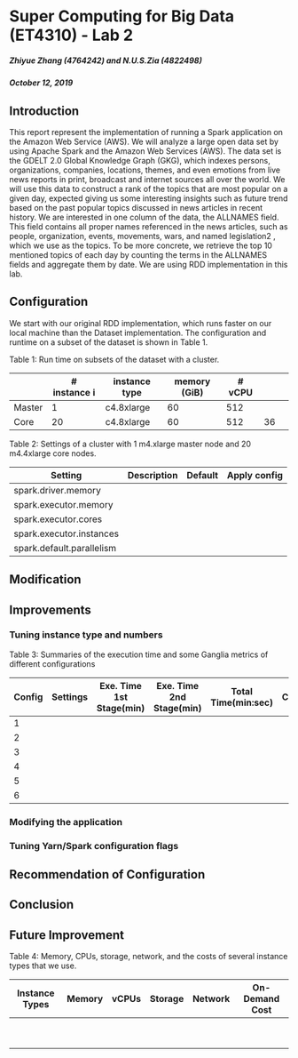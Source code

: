 # Super Computing for Big Data (ET4310) - Lab 2
##### Zhiyue Zhang (4764242) and N.U.S.Zia (4822498)
##### October 12, 2019

## Introduction

This report represent the implementation of running a Spark application on the Amazon Web Service
(AWS). We will analyze a large open data set by using Apache Spark and the Amazon Web Services 
(AWS). The data set is the GDELT 2.0 Global Knowledge Graph (GKG), which indexes persons, 
organizations, companies, locations, themes, and even emotions from live news reports in print, broadcast 
and internet sources all over the world. We will use this data to construct a rank of the topics that are most popular on a given day, expected giving us some interesting insights such as future trend  based on the past popular topics discussed in news articles in recent history. We are
interested in one column of the data, the ALLNAMES field. This field contains all proper names
referenced in the news articles, such as people, organization, events, movements, wars, and named
legislation2
, which we use as the topics.
To be more concrete, we retrieve the top 10 mentioned topics of each day by counting the
terms in the ALLNAMES fields and aggregate them by date. We are using RDD implementation in this lab.

## Configuration
We start with our original RDD implementation, which runs faster on our local machine than the
Dataset implementation. The configuration and runtime on a subset of the dataset is shown in
Table 1.

Table 1: Run time on subsets of the dataset with a cluster.

|   |# instance i| instance type  | memory (GiB)  | # vCPU  |   |   |
|---|---|---|---|---|---|---|
| Master  |1    |c4.8xlarge   | 60  |512    |   |   |
|  Core |20   |c4.8xlarge   |60    |512    |36   |   |

Table 2: Settings of a cluster with 1 m4.xlarge master node and 20 m4.4xlarge core nodes.

|Setting   |Description   |Default   |Apply config   |
|---|---|---|---|
|spark.driver.memory   |   |   |   |
|spark.executor.memory    |   |   |   |
|spark.executor.cores   |   |   |   |
|spark.executor.instances   |   |   |   |
|spark.default.parallelism    |   |   |   |

## Modification

## Improvements

### Tuning instance type and numbers

Table 3: Summaries of the execution time and some Ganglia metrics of different configurations

|Config  |Settings   |Exe. Time 1st Stage(min)|Exe. Time 2nd Stage(min)|Total Time(min:sec)|Max CPUusage (%)|Max NetworkBW (GB/s)|
|---|---|---|---|---|---|---|
|1   |   |   |   |   |   |   |
|2   |   |   |   |   |   |   |
|3   |   |   |   |   |   |   |
|4   |   |   |   |   |   |   |
|5   |   |   |   |   |   |   |
|6   |   |   |   |   |   |   |


### Modifying the application

### Tuning Yarn/Spark configuration flags

## Recommendation of Configuration

## Conclusion

## Future Improvement

Table 4: Memory, CPUs, storage, network, and the costs of several instance types that we use.

|Instance Types   |Memory   |vCPUs   |Storage   |Network   | On-Demand Cost  |
|---|---|---|---|---|---|
|   |   |   |   |   |   |
|   |   |   |   |   |   |
|   |   |   |   |   |   |
|   |   |   |   |   |   |
|   |   |   |   |   |   |
|   |   |   |   |   |   |
|   |   |   |   |   |   |
|   |   |   |   |   |   |
|   |   |   |   |   |   |
